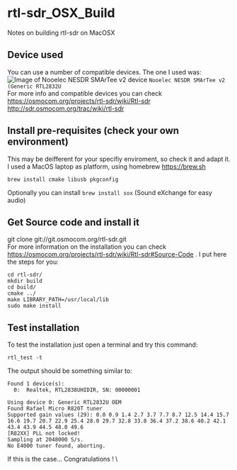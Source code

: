 # rtl-sdr_OSX_Build
Notes on building rtl-sdr on MacOSX

## Device used
You can use a number of compatible devices. The one I used was:
![Image of Nooelec NESDR SMArTee v2 device](https://archive.org/download/hamradio_utils/Nooelec%20NESDR%20SMArTee%20v2.jpg)
```Nooelec NESDR SMArTee v2 (Generic RTL2832U``` \
For more info and compatible devices you can check https://osmocom.org/projects/rtl-sdr/wiki/Rtl-sdr
http://sdr.osmocom.org/trac/wiki/rtl-sdr

## Install pre-requisites (check your own environment)
This may be deifferent for your specifiy enviroment, so check it and adapt it. I used a MacOS laptop as platform, using homebrew https://brew.sh
```shell
brew install cmake libusb pkgconfig
```
Optionally you can install ```brew install sox``` (Sound eXchange for easy audio)

## Get Source code and install it
git clone git://git.osmocom.org/rtl-sdr.git \
For more information on the installation you can check https://osmocom.org/projects/rtl-sdr/wiki/Rtl-sdr#Source-Code . I put here the steps for you:
```shell
cd rtl-sdr/
mkdir build
cd build/
cmake ../
make LIBRARY_PATH=/usr/local/lib
sudo make install
```

## Test installation
To test the installation just open a terminal and try this command:
```shell
rtl_test -t
```
The output should be something similar to:
```shell
Found 1 device(s):
  0:  Realtek, RTL2838UHIDIR, SN: 00000001

Using device 0: Generic RTL2832U OEM
Found Rafael Micro R820T tuner
Supported gain values (29): 0.0 0.9 1.4 2.7 3.7 7.7 8.7 12.5 14.4 15.7 16.6 19.7 20.7 22.9 25.4 28.0 29.7 32.8 33.8 36.4 37.2 38.6 40.2 42.1 43.4 43.9 44.5 48.0 49.6 
[R82XX] PLL not locked!
Sampling at 2048000 S/s.
No E4000 tuner found, aborting.
```
If this is the case... Congratulations ! \
